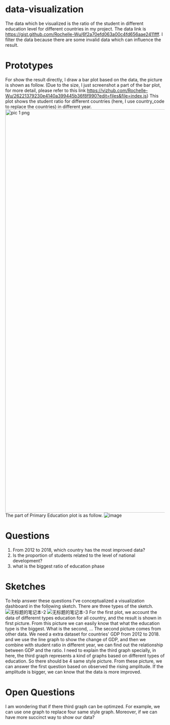 # data-visualization
The data which be visualized is the ratio of the student in different education level for different countries in my project. The data link is https://gist.github.com/Rochelle-Wu/6f2a70efd063a00c4fd656aae2411fff. I filter the data because there are some invalid data which can influence the result.
# Prototypes
For show the result directly, I draw a bar plot based on the data, the picture is shown as follow. (Due to the size, I just screenshot a part of the bar plot, for more detail, please refer to this link https://vizhub.com/Rochelle-Wu/26221379230e4140a399445b36f8f990?edit=files&file=index.js) This plot shows the student ratio for different countries (here, I use country_code to replace the countries) in different year.
<img width="1270" alt="pic 1  png" src="https://user-images.githubusercontent.com/69691956/134442170-c4b62328-d9e1-41b5-adbc-022424e53d24.png">
The part of Primary Education plot is as follow.
![image](https://user-images.githubusercontent.com/69691956/135380565-1402d281-9cef-45ce-8231-2bd9e04306bf.png)
# Questions
1. From 2012 to 2018, which country has the most improved data? 
2. Is the proportion of students related to the level of national development?
3. what is the biggest ratio of education phase
# Sketches
To help answer these questions I've conceptualized a visualization dashboard in the following sketch.
There are three types of the sketch. 
![无标题的笔记本-2](https://user-images.githubusercontent.com/69691956/134450495-4450ae82-0cc3-4c41-a189-687a5559e76b.jpg)
![无标题的笔记本-3](https://user-images.githubusercontent.com/69691956/134450499-ca8f34ed-b13f-496d-ba61-2d4f721c0ced.jpg)
For the first plot, we account the data of differernt types education for all country, and the result is shown in first picture. From this picture we can easily know that what the education type is the biggest. What is the second, ... The second picture comes from other data. We need a extra dataset for countries' GDP from 2012 to 2018. and we use the line graph to show the change of GDP, and then we combine with student ratio in different year, we can find out the relationship between GDP and the ratio. I need to explain the third graph specially, in here, the third graph represents a kind of graphs based on different types of education. So there should be 4 same style picture. From these picture, we can answer the first question based on observed the rising amplitude. If the amplitude is bigger, we can know that the data is more improved.
# Open Questions
I am wondering that if there third graph can be optimzed. For example, we can use one graph to replace four same style graph. Moreover, if we can have more succinct way to show our data?
